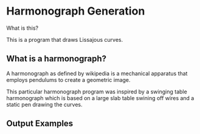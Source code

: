 # Harmonograph Generation
What is this?

This is a program that draws Lissajous curves. 

## What is a harmonograph?
A harmonograph as defined by wikipedia is a mechanical apparatus that employs pendulums to create a geometric image.

This particular harmonograph program was inspired by a swinging table harmonograph which is based on a large slab table swining off wires and a static pen drawing the curves.

## Output Examples